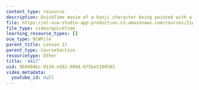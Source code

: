```yaml
---
content_type: resource
description: QuickTime movie of a kanji character being painted with a brush.
file: https://ol-ocw-studio-app-production.s3.amazonaws.com/courses/21g-504-japanese-iv-spring-2009/969484bc9134e5829094675be5109383_4417.mov
file_type: video/quicktime
learning_resource_types: []
ocw_type: OCWFile
parent_title: Lesson 21
parent_type: CourseSection
resourcetype: Other
title: '4417'
uid: 969484bc-9134-e582-9094-675be5109383
video_metadata:
  youtube_id: null
---
```

